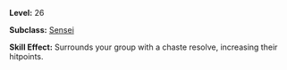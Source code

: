 <!-- TITLE: Skill: Resolve Of Chastity -->
<!-- SUBTITLE:  -->

**Level:** 26

**Subclass:** [Sensei](sensei)

**Skill Effect:** Surrounds your group with a chaste resolve, increasing their hitpoints.